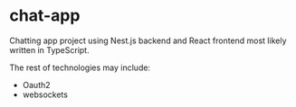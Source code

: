 # chat-app

Chatting app project using Nest.js backend and React frontend most likely written in TypeScript.

The rest of technologies may include:
- Oauth2
- websockets
